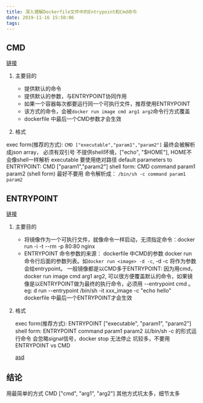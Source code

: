 ```yaml
---
title: 深入理解Dockerfile文件中的Entrypoint和Cmd命令
date: 2019-11-16 15:50:06
tags:
---
```


## CMD

[链接](https://docs.docker.com/engine/reference/builder/#cmd)

1. 主要目的

   - 提供默认的命令
   - 提供默认的参数，与ENTRYPOINT协同作用
   - 如果一个容器每次都要运行同一个可执行文件，推荐使用ENTRYPOINT
   - 该方式的命令，会被`docker run image cmd arg1 arg2`命令行方式覆盖
   - dockerfile 中最后一个CMD参数才会生效

2. 格式

exec form(推荐的方式): `CMD ["executable","param1","param2"]`
最终会被解析成json array， 必须有双引号
不提供shell环境，["echo", "$HOME"], HOME不会像shell一样解析
executable 要使用绝对路径
default parameters to ENTRYPOINT: CMD ["param1","param2"]
shell form: CMD command param1 param2 (shell form) 最好不要用
命令解析成： `/bin/sh -c command param1 param2`

## ENTRYPOINT

[链接](https://docs.docker.com/engine/reference/builder/#entrypoint)

1. 主要目的

   - 将镜像作为一个可执行文件，就像命令一样启动，无须指定命令：docker run -i -t --rm -p 80:80 nginx
   - ENTRYPOINT 命令参数的来源：
   dockerfile 中CMD的参数
   docker run命令行后面的参数列表。如`docker run <image> -d -c`, -d -c 将作为参数会给entrypoint。
   一般镜像都是以CMD多于ENTRYPOINT: 因为用cmd，docker run image cmd arg1 arg2, 可以很方便覆盖默认的命令，如果镜像是以ENTRYPOINT做为最终的执行命令，必须用 --entrypoint cmd 。 eg: d run --entrypoint /bin/sh -it xxx_image -c "echo hello"
   dockerfile 中最后一个ENTRYPOINT才会生效

2. 格式

    exec form(推荐方式): ENTRYPOINT ["executable", "param1", "param2"]
    shell form: ENTRYPOINT command param1 param2
    以/bin/sh -c 的形式运行命令
    会忽略signal信号，docker stop 无法停止
    坑较多，不要用
    ENTRYPOINT vs CMD

    [asd](https://docs.docker.com/engine/reference/builder/#understand-how-cmd-and-entrypoint-interact)

## 结论

用最简单的方式 CMD ["cmd", "arg1", "arg2"]
其他方式坑太多，细节太多
